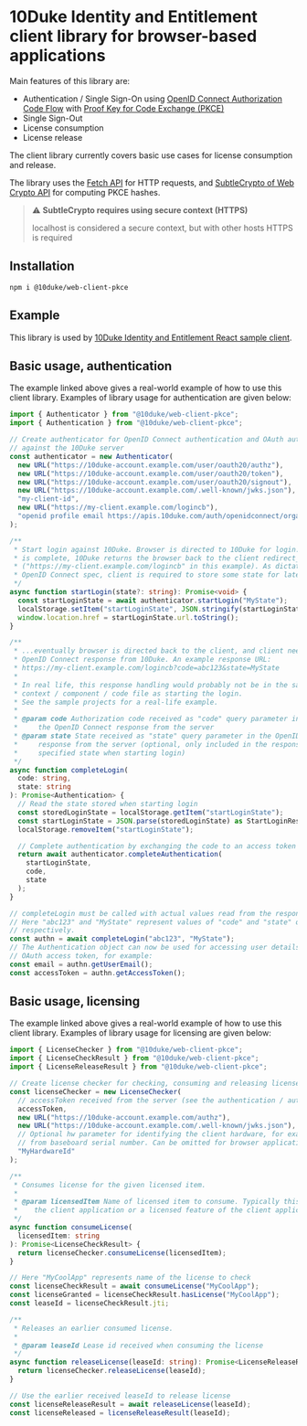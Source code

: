 # 10Duke Identity and Entitlement client library for browser-based applications

Main features of this library are:

- Authentication / Single Sign-On using [OpenID Connect Authorization Code Flow](https://openid.net/specs/openid-connect-core-1_0.html#CodeFlowAuth) with [Proof Key for Code Exchange (PKCE)](https://tools.ietf.org/html/rfc7636)
- Single Sign-Out
- License consumption
- License release

The client library currently covers basic use cases for license consumption and release.

The library uses the [Fetch API](https://developer.mozilla.org/en-US/docs/Web/API/Fetch_API) for HTTP requests, and [SubtleCrypto of Web Crypto API](https://developer.mozilla.org/en-US/docs/Web/API/SubtleCrypto) for computing PKCE hashes.

> :warning: **SubtleCrypto requires using secure context (HTTPS)**
>
> localhost is considered a secure context, but with other hosts HTTPS is required

## Installation

```
npm i @10duke/web-client-pkce
```

## Example

This library is used by [10Duke Identity and Entitlement React sample client](https://github.com/10Duke/react-sample).

## Basic usage, authentication

The example linked above gives a real-world example of how to use this client library. Examples of library usage for authentication are given below:

```ts
import { Authenticator } from "@10duke/web-client-pkce";
import { Authentication } from "@10duke/web-client-pkce";

// Create authenticator for OpenID Connect authentication and OAuth authorization
// against the 10Duke server
const authenticator = new Authenticator(
  new URL("https://10duke-account.example.com/user/oauth20/authz"),
  new URL("https://10duke-account.example.com/user/oauth20/token"),
  new URL("https://10duke-account.example.com/user/oauth20/signout"),
  new URL("https://10duke-account.example.com/.well-known/jwks.json"),
  "my-client-id",
  new URL("https://my-client.example.com/logincb"),
  "openid profile email https://apis.10duke.com/auth/openidconnect/organization"
);

/**
 * Start login against 10Duke. Browser is directed to 10Duke for login. When login
 * is complete, 10Duke returns the browser back to the client redirect_uri
 * ("https://my-client.example.com/logincb" in this example). As dictated by the
 * OpenID Connect spec, client is required to store some state for later use.
 */
async function startLogin(state?: string): Promise<void> {
  const startLoginState = await authenticator.startLogin("MyState");
  localStorage.setItem("startLoginState", JSON.stringify(startLoginState));
  window.location.href = startLoginState.url.toString();
}

/**
 * ...eventually browser is directed back to the client, and client needs to handle
 * OpenID Connect response from 10Duke. An example response URL:
 * https://my-client.example.com/logincb?code=abc123&state=MyState
 *
 * In real life, this response handling would probably not be in the same
 * context / component / code file as starting the login.
 * See the sample projects for a real-life example.
 *
 * @param code Authorization code received as "code" query parameter in
 *     the OpenID Connect response from the server
 * @param state State received as "state" query parameter in the OpenID Connect
 *     response from the server (optional, only included in the response if client
 *     specified state when starting login)
 */
async function completeLogin(
  code: string,
  state: string
): Promise<Authentication> {
  // Read the state stored when starting login
  const storedLoginState = localStorage.getItem("startLoginState");
  const startLoginState = JSON.parse(storedLoginState) as StartLoginResponse;
  localStorage.removeItem("startLoginState");

  // Complete authentication by exchanging the code to an access token and ID token
  return await authenticator.completeAuthentication(
    startLoginState,
    code,
    state
  );
}

// completeLogin must be called with actual values read from the response URL.
// Here "abc123" and "MyState" represent values of "code" and "state" query parameters,
// respectively.
const authn = await completeLogin("abc123", "MyState");
// The Authentication object can now be used for accessing user details and
// OAuth access token, for example:
const email = authn.getUserEmail();
const accessToken = authn.getAccessToken();
```

## Basic usage, licensing

The example linked above gives a real-world example of how to use this client library. Examples of library usage for licensing are given below:

```ts
import { LicenseChecker } from "@10duke/web-client-pkce";
import { LicenseCheckResult } from "@10duke/web-client-pkce";
import { LicenseReleaseResult } from "@10duke/web-client-pkce";

// Create license checker for checking, consuming and releasing licenses
const licenseChecker = new LicenseChecker(
  // accessToken received from the server (see the authentication / authorization example)
  accessToken,
  new URL("https://10duke-account.example.com/authz"),
  new URL("https://10duke-account.example.com/.well-known/jwks.json"),
  // Optional hw parameter for identifying the client hardware, for example hash derived
  // from baseboard serial number. Can be omitted for browser applications.
  "MyHardwareId"
);

/**
 * Consumes license for the given licensed item.
 *
 * @param licensedItem Name of licensed item to consume. Typically this is name of
 *    the client application or a licensed feature of the client application.
 */
async function consumeLicense(
  licensedItem: string
): Promise<LicenseCheckResult> {
  return licenseChecker.consumeLicense(licensedItem);
}

// Here "MyCoolApp" represents name of the license to check
const licenseCheckResult = await consumeLicense("MyCoolApp");
const licenseGranted = licenseCheckResult.hasLicense("MyCoolApp");
const leaseId = licenseCheckResult.jti;

/**
 * Releases an earlier consumed license.
 *
 * @param leaseId Lease id received when consuming the license
 */
async function releaseLicense(leaseId: string): Promise<LicenseReleaseResult> {
  return licenseChecker.releaseLicense(leaseId);
}

// Use the earlier received leaseId to release license
const licenseReleaseResult = await releaseLicense(leaseId);
const licenseReleased = licenseReleaseResult(leaseId);
```
